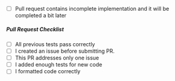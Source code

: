 - [ ] Pull request contains incomplete implementation and it will be completed a bit later

##### Pull Request Checklist

- [ ] All previous tests pass correctly
- [ ] I created an issue before submitting PR.
- [ ] This PR addresses only one issue
- [ ] I added enough tests for new code
- [ ] I formatted code correctly
